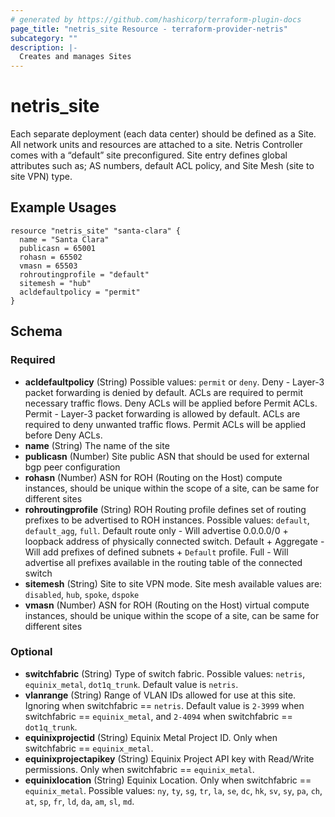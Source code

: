 ```yaml
---
# generated by https://github.com/hashicorp/terraform-plugin-docs
page_title: "netris_site Resource - terraform-provider-netris"
subcategory: ""
description: |-
  Creates and manages Sites
---
```


# netris_site

Each separate deployment (each data center) should be defined as a Site. All network units and resources are attached to a site. Netris Controller comes with a “default” site preconfigured. Site entry defines global attributes such as; AS numbers, default ACL policy, and Site Mesh (site to site VPN) type.
## Example Usages

```hcl
resource "netris_site" "santa-clara" {
  name = "Santa Clara"
  publicasn = 65001
  rohasn = 65502
  vmasn = 65503
  rohroutingprofile = "default"
  sitemesh = "hub"
  acldefaultpolicy = "permit"
}
```


<!-- schema generated by tfplugindocs -->
## Schema

### Required

- **acldefaultpolicy** (String) Possible values: `permit` or `deny`. Deny - Layer-3 packet forwarding is denied by default. ACLs are required to permit necessary traffic flows. Deny ACLs will be applied before Permit ACLs. Permit - Layer-3 packet forwarding is allowed by default. ACLs are required to deny unwanted traffic flows. Permit ACLs will be applied before Deny ACLs.
- **name** (String) The name of the site
- **publicasn** (Number) Site public ASN that should be used for external bgp peer configuration
- **rohasn** (Number) ASN for ROH (Routing on the Host) compute instances, should be unique within the scope of a site, can be same for different sites
- **rohroutingprofile** (String) ROH Routing profile defines set of routing prefixes to be advertised to ROH instances. Possible values: `default`, `default_agg`, `full`. Default route only - Will advertise 0.0.0.0/0 + loopback address of physically connected switch. Default + Aggregate - Will add prefixes of defined subnets + `Default` profile. Full - Will advertise all prefixes available in the routing table of the connected switch
- **sitemesh** (String) Site to site VPN mode. Site mesh available values are: `disabled`, `hub`, `spoke`, `dspoke`
- **vmasn** (Number) ASN for ROH (Routing on the Host) virtual compute instances, should be unique within the scope of a site, can be same for different sites

### Optional

- **switchfabric** (String) Type of switch fabric. Possible values: `netris`, `equinix_metal`, `dot1q_trunk`. Default value is `netris`. 
- **vlanrange** (String) Range of VLAN IDs allowed for use at this site. Ignoring when switchfabric == `netris`. Default value is `2-3999` when switchfabric == `equinix_metal`, and `2-4094` when switchfabric == `dot1q_trunk`.
- **equinixprojectid** (String) Equinix Metal Project ID. Only when switchfabric == `equinix_metal`.
- **equinixprojectapikey** (String) Equinix Project API key with Read/Write permissions. Only when switchfabric == `equinix_metal`.
- **equinixlocation** (String) Equinix Location. Only when switchfabric == `equinix_metal`. Possible values: `ny`, `ty`, `sg`, `tr`, `la`, `se`, `dc`, `hk`, `sv`, `sy`, `pa`, `ch`, `at`, `sp`, `fr`, `ld`, `da`, `am`, `sl`, `md`.
